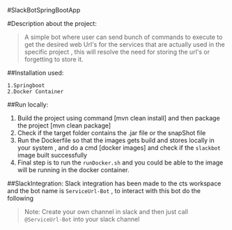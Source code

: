 #SlackBotSpringBootApp

#Description about the project:
>A simple bot where user can send bunch of commands to execute to get the desired web Url's for the services that are actually used in the
specific project , this will resolve the need for storing the url's or forgetting to store it.

##Installation used:
```
1.Springboot
2.Docker Container
```

##Run locally: 
1. Build the project using command [mvn clean install] and then package the project [mvn clean package]
2. Check if the target folder contains the .jar file or the snapShot file
3. Run the Dockerfile so that the images gets build and stores locally in your system , and do a cmd [docker images] and check if the `slackbot` image built successfully
4. Final step is to run the `runDocker.sh` and you could be able to the image will be running in the docker container.

##SlackIntegration:
Slack integration has been made to the cts workspace and the bot name is `ServiceUrl-Bot` , to 
interact with this bot do the following 

>Note: Create your own channel in slack and then just call `@ServiceUrl-Bot` into your slack channel


